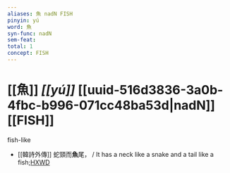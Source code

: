 ```yaml
---
aliases: 魚 nadN FISH
pinyin: yú
word: 魚
syn-func: nadN
sem-feat: 
total: 1
concept: FISH 
---
```

# [[魚]] *[[yú]]*  [[uuid-516d3836-3a0b-4fbc-b996-071cc48ba53d|nadN]] [[FISH]]
fish-like
 - [[韓詩外傳]] 蛇頸而**魚**尾， / It has a neck like a snake and a tail like a fish;[HXWD](https://hxwd.org/textview.html?location=KR1c0066_tls_008-8a.15)